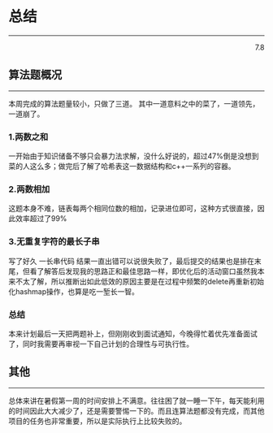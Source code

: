 # 总结

***

<p align="end">7.8</p>

## 算法题概况
***
本周完成的算法题量较小，只做了三道。
其中一道意料之中的菜了，一道领先，一道崩了。
### 1.两数之和
一开始由于知识储备不够只会暴力法求解，没什么好说的，超过47%倒是没想到菜的人这么多；做完后了解了哈希表这一数据结构和c++一系列的容器。
### 2.两数相加
这题本身不难，链表每两个相同位数的相加，记录进位即可，这种方式很直接，因此效率超过了99%
### 3.无重复字符的最长子串 
写了好久 一长串代码 结果一直出错可以说很失败了，最后提交的结果也是排在末尾，但看了解答后发现我的思路正和最佳思路一样，即优化后的活动窗口虽然我本来不太了解，所以推断出如此低效的原因主要是在过程中频繁的delete再重新初始化hashmap操作，也算是吃一堑长一智。
### 总结
本来计划最后一天把两题补上，但刚刚收到面试通知，今晚得忙着优先准备面试了，同时我需要再审视一下自己计划的合理性与可执行性。

## 其他
***
总体来讲在暑假第一周的时间安排上不满意。往往困了就一睡一下午，每天能利用的时间因此大大减少了，还是需要警惕一下的。而且连算法题都没有完成，而其他项目的任务也非常重要，所以是实际执行上比较失败的。
